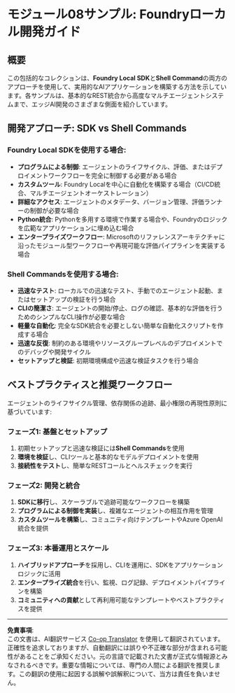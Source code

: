 <!--
CO_OP_TRANSLATOR_METADATA:
{
  "original_hash": "729f809c84e99609364180c090c43405",
  "translation_date": "2025-10-01T02:04:21+00:00",
  "source_file": "Module08/samples/README.md",
  "language_code": "ja"
}
-->
# モジュール08サンプル: Foundryローカル開発ガイド

## 概要

この包括的なコレクションは、**Foundry Local SDK**と**Shell Command**の両方のアプローチを使用して、実用的なAIアプリケーションを構築する方法を示しています。各サンプルは、基本的なREST統合から高度なマルチエージェントシステムまで、エッジAI開発のさまざまな側面を紹介しています。

## 開発アプローチ: SDK vs Shell Commands

### Foundry Local SDKを使用する場合:

- **プログラムによる制御**: エージェントのライフサイクル、評価、またはデプロイメントワークフローを完全に制御する必要がある場合
- **カスタムツール**: Foundry Localを中心に自動化を構築する場合（CI/CD統合、マルチエージェントオーケストレーション）
- **詳細なアクセス**: エージェントのメタデータ、バージョン管理、評価ランナーの制御が必要な場合
- **Python統合**: Pythonを多用する環境で作業する場合や、Foundryのロジックを広範なアプリケーションに埋め込む場合
- **エンタープライズワークフロー**: Microsoftのリファレンスアーキテクチャに沿ったモジュール型ワークフローや再現可能な評価パイプラインを実装する場合

### Shell Commandsを使用する場合:

- **迅速なテスト**: ローカルでの迅速なテスト、手動でのエージェント起動、またはセットアップの検証を行う場合
- **CLIの簡潔さ**: エージェントの開始/停止、ログの確認、基本的な評価を行うためのシンプルなCLI操作が必要な場合
- **軽量な自動化**: 完全なSDK統合を必要としない簡単な自動化スクリプトを作成する場合
- **迅速な反復**: 制約のある環境やリソースグループレベルのデプロイメントでのデバッグや開発サイクル
- **セットアップと検証**: 初期環境構成や迅速な検証タスクを行う場合

## ベストプラクティスと推奨ワークフロー

エージェントのライフサイクル管理、依存関係の追跡、最小権限の再現性原則に基づいています:

### フェーズ1: 基盤とセットアップ
1. 初期セットアップと迅速な検証には**Shell Commands**を使用
2. **環境を検証**し、CLIツールと基本的なモデルデプロイメントを使用
3. **接続性をテスト**し、簡単なRESTコールとヘルスチェックを実行

### フェーズ2: 開発と統合
1. **SDKに移行**し、スケーラブルで追跡可能なワークフローを構築
2. **プログラムによる制御を実装**し、複雑なエージェントの相互作用を管理
3. **カスタムツールを構築**し、コミュニティ向けテンプレートやAzure OpenAI統合を提供

### フェーズ3: 本番運用とスケール
1. **ハイブリッドアプローチ**を採用し、CLIを運用に、SDKをアプリケーションロジックに活用
2. **エンタープライズ統合**を行い、監視、ログ記録、デプロイメントパイプラインを構築
3. **コミュニティへの貢献**として再利用可能なテンプレートやベストプラクティスを提供

---

**免責事項**:  
この文書は、AI翻訳サービス [Co-op Translator](https://github.com/Azure/co-op-translator) を使用して翻訳されています。正確性を追求しておりますが、自動翻訳には誤りや不正確な部分が含まれる可能性があることをご承知ください。元の言語で記載された文書が正式な情報源とみなされるべきです。重要な情報については、専門の人間による翻訳を推奨します。この翻訳の使用に起因する誤解や誤解釈について、当方は責任を負いません。